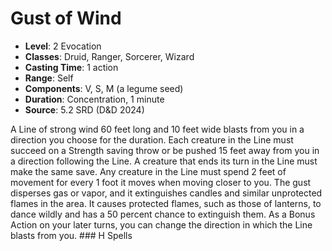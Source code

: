 # Gust of Wind

- **Level**: 2 Evocation
- **Classes**: Druid, Ranger, Sorcerer, Wizard
- **Casting Time**: 1 action
- **Range**: Self
- **Components**: V, S, M (a legume seed)
- **Duration**: Concentration, 1 minute
- **Source**: 5.2 SRD (D&D 2024)

A Line of strong wind 60 feet long and 10 feet wide blasts from you in a direction you choose for the duration. Each creature in the Line must succeed on a Strength saving throw or be pushed 15 feet away from you in a direction following the Line. A creature that ends its turn in the Line must make the same save. Any creature in the Line must spend 2 feet of movement for every 1 foot it moves when moving closer to you. The gust disperses gas or vapor, and it extinguishes candles and similar unprotected flames in the area. It causes protected flames, such as those of lanterns, to dance wildly and has a 50 percent chance to extinguish them. As a Bonus Action on your later turns, you can change the direction in which the Line blasts from you. ### H Spells

